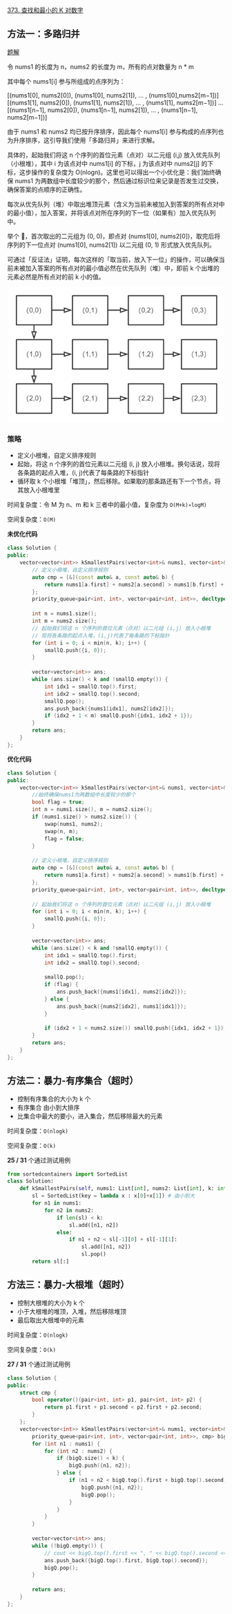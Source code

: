 [373. 查找和最小的 K 对数字](https://leetcode-cn.com/problems/find-k-pairs-with-smallest-sums/)

## 方法一：多路归并

[题解](https://leetcode-cn.com/problems/find-k-pairs-with-smallest-sums/solution/gong-shui-san-xie-duo-lu-gui-bing-yun-yo-pgw5/)

令 nums1 的长度为 n，nums2 的长度为 m，所有的点对数量为 n * m

其中每个 nums1[i] 参与所组成的点序列为：

[(nums1[0], nums2[0]), (nums1[0], nums2[1]), ... , (nums1[0],nums2[m−1])]
[(nums1[1], nums2[0]), (nums1[1], nums2[1]), ... , (nums1[1], nums2[m−1])]
...
[(nums1[n−1], nums2[0]), (nums1[n−1], nums2[1]), ... , (nums1[n−1], nums2[m−1])]

由于 nums1 和 nums2 均已按升序排序，因此每个 nums1[i] 参与构成的点序列也为升序排序，这引导我们使用「多路归并」来进行求解。

具体的，起始我们将这 n 个序列的首位元素（点对）以二元组 (i,j) 放入优先队列（小根堆），其中 i 为该点对中 nums1[i] 的下标，j 为该点对中 nums2[j] 的下标，这步操作的复杂度为 O(nlogn)。这里也可以得出一个小优化是：我们始终确保 nums1 为两数组中长度较少的那个，然后通过标识位来记录是否发生过交换，确保答案的点顺序的正确性。

每次从优先队列（堆）中取出堆顶元素（含义为当前未被加入到答案的所有点对中的最小值），加入答案，并将该点对所在序列的下一位（如果有）加入优先队列中。

举个 🌰，首次取出的二元组为 (0, 0)，即点对 (nums1[0], nums2[0])，取完后将序列的下一位点对 (nums1[0], nums2[1]) 以二元组 (0, 1) 形式放入优先队列。

可通过「反证法」证明，每次这样的「取当前，放入下一位」的操作，可以确保当前未被加入答案的所有点对的最小值必然在优先队列（堆）中，即前 k 个出堆的元素必然是所有点对的前 k 小的值。

![373](../doc/373.png)

### 策略

- 定义小根堆，自定义排序规则
- 起始，将这 n 个序列的首位元素以二元组 (i, j) 放入小根堆。换句话说，现将各条路的起点入堆，(i, j)代表了每条路的下标指针
- 循环取 k 个小根堆「堆顶」，然后移除。如果取的那条路还有下一个节点，将其放入小根堆里

时间复杂度：令 M 为 n、m 和 k 三者中的最小值，复杂度为 `O(M+k)∗logM)`

空间复杂度：`O(M)`

**未优化代码**

```c++
class Solution {
public:
    vector<vector<int>> kSmallestPairs(vector<int>& nums1, vector<int>& nums2, int k) {
        // 定义小根堆，自定义排序规则
        auto cmp = [&](const auto& a, const auto& b) {
            return nums1[a.first] + nums2[a.second] > nums1[b.first] + nums2[b.second];
        };
        priority_queue<pair<int, int>, vector<pair<int, int>>, decltype(cmp)> smallQ(cmp);
        
        int n = nums1.size();
        int m = nums2.size();
        // 起始我们将这 n 个序列的首位元素（点对）以二元组 (i,j) 放入小根堆
        // 现将各条路的起点入堆，(i,j)代表了每条路的下标指针
        for (int i = 0; i < min(n, k); i++) {
            smallQ.push({i, 0});
        }

        vector<vector<int>> ans;
        while (ans.size() < k and !smallQ.empty()) {
            int idx1 = smallQ.top().first;
            int idx2 = smallQ.top().second;
            smallQ.pop();
            ans.push_back({nums1[idx1], nums2[idx2]});
            if (idx2 + 1 < m) smallQ.push({idx1, idx2 + 1});
        }
        return ans;
    }
};
```

**优化代码**

```c++
class Solution {
public:
    vector<vector<int>> kSmallestPairs(vector<int>& nums1, vector<int>& nums2, int k) {
        //始终确保nums1为两数组中长度较少的那个
        bool flag = true;
        int n = nums1.size(), m = nums2.size();
        if (nums1.size() > nums2.size()) {
            swap(nums1, nums2);
            swap(n, m);
            flag = false;
        }

        // 定义小根堆，自定义排序规则
        auto cmp = [&](const auto& a, const auto& b) {
            return nums1[a.first] + nums2[a.second] > nums1[b.first] + nums2[b.second];
        };
        priority_queue<pair<int, int>, vector<pair<int, int>>, decltype(cmp)> smallQ(cmp);

        // 起始我们将这 n 个序列的首位元素（点对）以二元组 (i,j) 放入小根堆
        for (int i = 0; i < min(n, k); i++) {
            smallQ.push({i, 0});
        }

        vector<vector<int>> ans;
        while (ans.size() < k and !smallQ.empty()) {
            int idx1 = smallQ.top().first;
            int idx2 = smallQ.top().second;

            smallQ.pop();
            if (flag) {
                ans.push_back({nums1[idx1], nums2[idx2]});
            } else {
                ans.push_back({nums2[idx2], nums1[idx1]});
            }

            if (idx2 + 1 < nums2.size()) smallQ.push({idx1, idx2 + 1});
        }
        return ans;
    }
};
```

## 方法二：暴力-有序集合（超时）

- 控制有序集合的大小为 k 个
- 有序集合 由小到大排序
- 比集合中最大的要小，进入集合，然后移除最大的元素

时间复杂度：`O(nlogk)`

空间复杂度：`O(k)`

**25 / 31** 个通过测试用例

```python
from sortedcontainers import SortedList
class Solution:
    def kSmallestPairs(self, nums1: List[int], nums2: List[int], k: int) -> List[List[int]]:
        sl = SortedList(key = lambda x : x[0]+x[1]) # 由小到大
        for n1 in nums1:
            for n2 in nums2:
                if len(sl) < k:
                    sl.add([n1, n2])
                else:
                    if n1 + n2 < sl[-1][0] + sl[-1][1]:
                        sl.add([n1, n2])
                        sl.pop()
        return sl[:]
```

## 方法三：暴力-大根堆（超时）

- 控制大根堆的大小为 k 个
- 小于大根堆的堆顶，入堆，然后移除堆顶
- 最后取出大根堆中的元素

时间复杂度：`O(nlogk)`

空间复杂度：`O(k)`

**27 / 31** 个通过测试用例

```c++
class Solution {
public:
    struct cmp {
        bool operator()(pair<int, int> p1, pair<int, int> p2) {
            return p1.first + p1.second < p2.first + p2.second;
        }
    };
    vector<vector<int>> kSmallestPairs(vector<int>& nums1, vector<int>& nums2, int k) {
        priority_queue<pair<int, int>, vector<pair<int, int>>, cmp> bigQ;
        for (int n1 : nums1) {
            for (int n2 : nums2) {
                if (bigQ.size() < k) {
                    bigQ.push({n1, n2});
                } else {
                    if (n1 + n2 < bigQ.top().first + bigQ.top().second) {
                        bigQ.push({n1, n2});
                        bigQ.pop();
                    }
                }
            }
        }

        vector<vector<int>> ans;
        while (!bigQ.empty()) {
            // cout << bigQ.top().first << ", " << bigQ.top().second << endl;
            ans.push_back({bigQ.top().first, bigQ.top().second});
            bigQ.pop();
        }

        return ans;
    }
};
```

